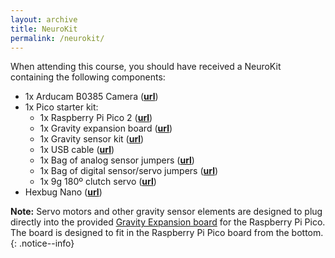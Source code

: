 ```yaml
---
layout: archive
title: NeuroKit
permalink: /neurokit/
---
```


When attending this course, you should have received a NeuroKit containing the following components:

  * 1x Arducam B0385 Camera ([**url**](https://www.arducam.com/100fps-global-shutter-color-usb-camera-board-1mp-ov9782-uvc-webcam-module-with-low-distortion-m12-lens-without-microphones-for-computer-laptop-android-device-and-raspberry-pi-arducam.html))
  * 1x Pico starter kit:
    * 1x Raspberry Pi Pico 2 ([**url**](https://www.dfrobot.com/product-2867.html))
    * 1x Gravity expansion board ([**url**](https://www.dfrobot.com/product-2393.html))
    * 1x Gravity sensor kit ([**url**](https://www.dfrobot.com/product-110.html))
    * 1x USB cable ([**url**](https://www.dfrobot.com/product-134.html))
    * 1x Bag of analog sensor jumpers ([**url**](https://www.dfrobot.com/product-128.html))
    * 1x Bag of digital sensor/servo jumpers ([**url**](https://www.dfrobot.com/product-124.html))
    * 1x 9g 180º clutch servo ([**url**](https://www.dfrobot.com/product-2120.html))
  * Hexbug Nano ([**url**](https://www.hexbug.com/hexbug-nano-5-pack-4-nano-plus-bonus-flash-nano.html))

**Note:** Servo motors and other gravity sensor elements are designed to plug directly into the provided [Gravity Expansion board](https://www.dfrobot.com/product-2393.html) for the Raspberry Pi Pico. The board is designed to fit in the Raspberry Pi Pico board from the bottom.
{: .notice--info}
